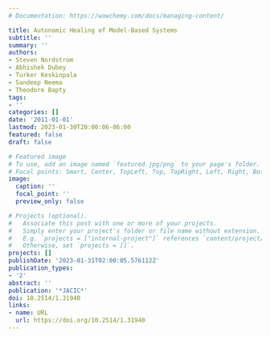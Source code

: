 ```yaml
---
# Documentation: https://wowchemy.com/docs/managing-content/

title: Autonomic Healing of Model-Based Systems
subtitle: ''
summary: ''
authors:
- Steven Nordstrom
- Abhishek Dubey
- Turker Keskinpala
- Sandeep Neema
- Theodore Bapty
tags:
- ''
categories: []
date: '2011-01-01'
lastmod: 2023-01-30T20:00:06-06:00
featured: false
draft: false

# Featured image
# To use, add an image named `featured.jpg/png` to your page's folder.
# Focal points: Smart, Center, TopLeft, Top, TopRight, Left, Right, BottomLeft, Bottom, BottomRight.
image:
  caption: ''
  focal_point: ''
  preview_only: false

# Projects (optional).
#   Associate this post with one or more of your projects.
#   Simply enter your project's folder or file name without extension.
#   E.g. `projects = ["internal-project"]` references `content/project/deep-learning/index.md`.
#   Otherwise, set `projects = []`.
projects: []
publishDate: '2023-01-31T02:00:05.576112Z'
publication_types:
- '2'
abstract: ''
publication: '*JACIC*'
doi: 10.2514/1.31940
links:
- name: URL
  url: https://doi.org/10.2514/1.31940
---
```

